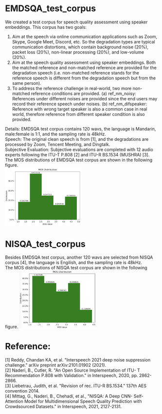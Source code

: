 # EMDSQA_test_corpus
We created a test corpus for speech quality assessment using speaker embeddings. This corpus has two goals:
1. Aim at the speech via online communication applications such as Zoom, Skype, Google Meet, Discord, etc. So the degradation types are typical communication distortions, which contain background noise (20%), packet loss (20%), non-linear processing (20%), and low-volume (20%).
2. Aim at the speech quality assessment using speaker embeddings. Both the matched reference and non-matched reference are provided for the degradation speech (i.e. non-matched reference stands for the reference speech is different from the degradation speech but from the same person).
3. To address the reference challenge in real-world, two more non-matched reference conditions are provided. (a) ref_nm_noisy: References under different noises are provided since the end users may record their reference speech under noises. (b) ref_nm_difspeaker: Reference with wrong target speaker is also a common case in real world, therefore reference from different speaker condition is also provided.

Details: EMDSQA test corpus contains 120 wavs, the language is Mandarin, male:female is 1:1, and the sampling rate is 48kHz.<br />
Speech: The original clean speech is from [1], and the degradations are processed by Zoom, Tencent Meeting, and Dingtalk.<br />
Subjective Evaluation: Subjective evaluations are completed with 12 audio experts following the ITU-T P.808 [2] and ITU-R BS.1534 (MUSHRA) [3].<br />
The MOS distributions of EMDSQA test corpus are shown in the following figure.<br />
<img src="https://github.com/SherlockHao/EMDSQA_test_corpus/blob/main/MOS_EMDSQA.png" width=50% height=50%>

# NISQA_test_corpus
Besides EMDSQA test corpus, another 120 wavs are selected from NISQA corpus [4], the language is Engilish, and the sampling rate is 48kHz.<br />
The MOS distributions of NISQA test corpus are shown in the following figure.
<img src="https://github.com/SherlockHao/EMDSQA_test_corpus/blob/main/MOS_NISQA.png" width=50% height=50%>

# Reference:
[1] Reddy, Chandan KA, et al. "Interspeech 2021 deep noise suppression challenge." arXiv preprint arXiv:2101.01902 (2021).<br />
[2] Naderi, B., Cutler, R. "An Open Source Implementation of ITU- T Recommendation P.808 with Validation." in Interspeech, 2020, pp. 2862-2866.<br />
[3] Liebetrau, Judith, et al. "Revision of rec. ITU-R BS.1534." 137th AES convention 2014.<br />
[4] Mittag, G., Naderi, B., Chehadi, et al., "NISQA: A Deep CNN- Self-Attention Model for Multidimensional Speech Quality Prediction with Crowdsourced Datasets." in Interspeech, 2021, 2127-2131.


